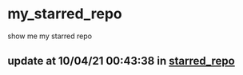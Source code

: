 # my_starred_repo
show me my starred repo

update at 10/04/21 00:43:38 in [starred_repo](./index.html)
---

